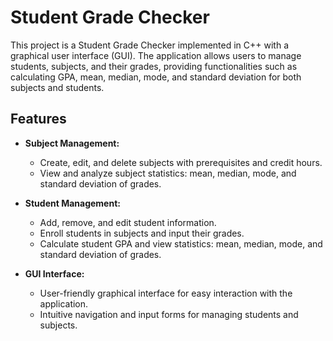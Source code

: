 # Student Grade Checker

This project is a Student Grade Checker implemented in C++ with a graphical user interface (GUI). The application allows users to manage students, subjects, and their grades, providing functionalities such as calculating GPA, mean, median, mode, and standard deviation for both subjects and students.

## Features

- **Subject Management:**
  - Create, edit, and delete subjects with prerequisites and credit hours.
  - View and analyze subject statistics: mean, median, mode, and standard deviation of grades.

- **Student Management:**
  - Add, remove, and edit student information.
  - Enroll students in subjects and input their grades.
  - Calculate student GPA and view statistics: mean, median, mode, and standard deviation of grades.

- **GUI Interface:**
  - User-friendly graphical interface for easy interaction with the application.
  - Intuitive navigation and input forms for managing students and subjects.

